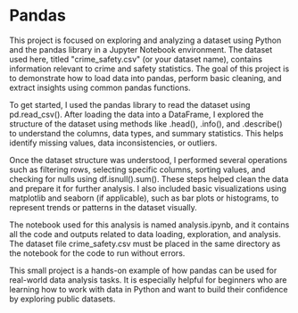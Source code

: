 # Pandas

This project is focused on exploring and analyzing a dataset using Python and the pandas library in a Jupyter Notebook environment. The dataset used here, titled "crime_safety.csv" (or your dataset name), contains information relevant to crime and safety statistics. The goal of this project is to demonstrate how to load data into pandas, perform basic cleaning, and extract insights using common pandas functions.

To get started, I used the pandas library to read the dataset using pd.read_csv(). After loading the data into a DataFrame, I explored the structure of the dataset using methods like .head(), .info(), and .describe() to understand the columns, data types, and summary statistics. This helps identify missing values, data inconsistencies, or outliers.

Once the dataset structure was understood, I performed several operations such as filtering rows, selecting specific columns, sorting values, and checking for nulls using df.isnull().sum(). These steps helped clean the data and prepare it for further analysis. I also included basic visualizations using matplotlib and seaborn (if applicable), such as bar plots or histograms, to represent trends or patterns in the dataset visually.

The notebook used for this analysis is named analysis.ipynb, and it contains all the code and outputs related to data loading, exploration, and analysis. The dataset file crime_safety.csv must be placed in the same directory as the notebook for the code to run without errors.

This small project is a hands-on example of how pandas can be used for real-world data analysis tasks. It is especially helpful for beginners who are learning how to work with data in Python and want to build their confidence by exploring public datasets.
